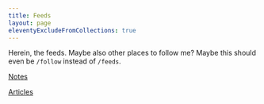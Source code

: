 ```yaml
---
title: Feeds
layout: page
eleventyExcludeFromCollections: true
---
```


Herein, the feeds. Maybe also other places to follow me? Maybe this should even be `/follow` instead of `/feeds`.

[Notes](microblog.rss)

[Articles](writing.rss)
